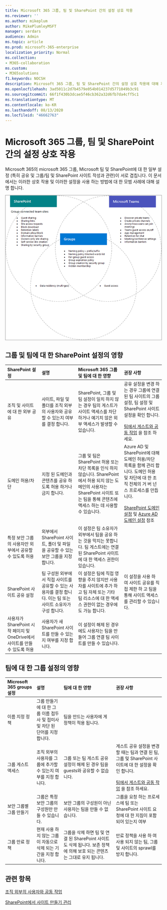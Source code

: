 ```yaml
---
title: Microsoft 365 그룹, 팀 및 SharePoint 간의 설정 상호 작용
ms.reviewer: ''
ms.author: mikeplum
author: MikePlumleyMSFT
manager: serdars
audience: Admin
ms.topic: article
ms.prod: microsoft-365-enterprise
localization_priority: Normal
ms.collection:
- M365-collaboration
ms.custom:
- M365solutions
f1.keywords: NOCSH
description: Microsoft 365 그룹, 팀 및 SharePoint 간의 설정 상호 작용에 대해 자세히 알아보기
ms.openlocfilehash: 3ad5011c2d7b4579e054b014237d5771049b3c91
ms.sourcegitcommit: 66f1f430b3dcae5f46cb362a32d6fb7da4cff5c1
ms.translationtype: MT
ms.contentlocale: ko-KR
ms.lasthandoff: 08/13/2020
ms.locfileid: "46662763"
---
```

# <a name="settings-interactions-between-microsoft-365-groups-teams-and-sharepoint"></a>Microsoft 365 그룹, 팀 및 SharePoint 간의 설정 상호 작용

Microsoft 365의 microsoft 365 그룹, Microsoft 팀 및 SharePoint에 대 한 일부 설정 (특히 공유 및 그룹/팀 및 SharePoint 사이트 작성과 관련)이 서로 겹칩니다. 이 문서에서는 이러한 상호 작용 및 이러한 설정을 사용 하는 방법에 대 한 모범 사례에 대해 설명 합니다.

![SharePoint, 팀 및 그룹 기능의 벤 다이어그램](../media/teams-groups-sharepoint-venn.png)

## <a name="the-effects-of-sharepoint-settings-on-groups-and-teams"></a>그룹 및 팀에 대 한 SharePoint 설정의 영향

|SharePoint 설정|설명|Microsoft 365 그룹 및 팀에 대 한 영향|권장 사항|
|:-----------------|:----------|:---------------------------------------|:-------------|
|조직 및 사이트에 대 한 외부 공유|사이트, 파일 및 폴더를 조직 외부의 사용자와 공유할 수 있는지 여부를 결정 합니다.|SharePoint, 그룹 및 팀 설정이 일치 하지 않는 경우 팀의 게스트가 사이트 액세스를 차단 하거나 예기치 않은 외부 액세스가 발생할 수 있습니다.|공유 설정을 변경 하는 경우 그룹에 연결 된 팀 사이트의 그룹 설정, 팀 설정 및 SharePoint 사이트 설정을 확인 합니다.<br><br> [팀에서 게스트와 공동 작업](https://docs.microsoft.com/microsoft-365/solutions/collaborate-as-team) 을 참조 하세요.|
|도메인 허용/차단|지정 된 도메인과 콘텐츠를 공유 하도록 허용 하거나 금지 합니다.|그룹 및 팀은 SharePoint 허용 또는 차단 목록을 인식 하지 않습니다. SharePoint에서 허용 되지 않는 도메인의 사용자는 SharePoint 사이트 또는 팀을 통해 콘텐츠에 액세스 하는 데 사용할 수 있습니다.|Azure AD 및 SharePoint에 대해 도메인 허용/차단 목록을 함께 관리 합니다. 도메인 허용 및 차단에 대 한 조직 전체의 거 버 넌 스 프로세스를 만듭니다.<br><br>[SharePoint 도메인 설정](https://docs.microsoft.com/sharepoint/restricted-domains-sharing) 및 [Azure AD 도메인 설정](https://docs.microsoft.com/azure/active-directory/b2b/allow-deny-list) 참조|
|특정 보안 그룹의 사용자만 외부에서 공유할 수 있도록 허용|외부에서 SharePoint 사이트, 폴더 및 파일을 공유할 수 있는 보안 그룹을 지정 합니다.|이 설정은 팀 소유자가 외부에서 팀을 공유 하는 것을 막지는 못합니다. 팀 게스트에는 연결 된 SharePoint 사이트에 대 한 액세스 권한이 있습니다.||
|SharePoint 사이트 공유 설정|팀 구성원 외부에서 직접 사이트를 공유할 수 있는 사용자를 결정 합니다. 이는 팀 또는 사이트 소유자가 구성 합니다.|이 설정은 팀에 직접 영향을 주지 않지만 사용자를 사이트에 추가 하 고 팀 자체 또는 기타 팀 리소스에 대 한 액세스 권한이 없는 경우에도 가능 합니다.|이 설정을 사용 하 여 사이트 공유를 직접 제한 하 고 팀을 통해 사이트 액세스를 관리할 수 있습니다.|
|사용자가 SharePoint 시작 페이지 및 OneDrive에서 사이트를 만들 수 있도록 허용|사용자가 새 SharePoint 사이트를 만들 수 있는지 여부를 지정 합니다.|이 설정이 해제 된 경우에도 사용자는 팀을 만들어 그룹 연결 팀 사이트를 만들 수 있습니다.||

## <a name="the-effects-of-groups-settings-on-teams"></a>팀에 대 한 그룹 설정의 영향

|Microsoft 365 groups 설정|설명|팀에 대 한 영향|권장 사항|
|:---------------------------|:----------|:--------------|:-------------|
|이름 지정 정책|그룹 만들기에 대 한 그룹 이름 접두사 및 접미사 및 차단 된 단어를 지정 합니다.|팀을 만드는 사용자에 게 정책이 적용 됩니다.||
|그룹 게스트 액세스|조직 외부의 사용자를 그룹에 추가할 수 있는지 여부를 지정 합니다.|그룹 또는 팀 게스트 공유 설정이 해제 된 경우 팀을 guests와 공유할 수 없습니다.|게스트 공유 설정을 변경할 때는 팀과 연결 된 팀, 그룹 및 SharePoint 사이트에 대 한 설정을 확인 합니다.<br><br> [팀에서 게스트와 공동 작업](https://docs.microsoft.com/microsoft-365/solutions/collaborate-as-team) 을 참조 하세요.|
|보안 그룹별 그룹 만들기|그룹은 특정 보안 그룹의 구성원만 만들 수 있습니다.|보안 그룹의 구성원이 아닌 사용자는 팀을 만들 수 없습니다.|그룹을 요청 하는 프로세스에 팀 또는 SharePoint 사이트 요청에 대 한 지침이 포함 되어 있는지 여부|
|그룹 만료 정책|현재 사용 하지 않는 그룹이 자동으로 삭제 되는 기간을 지정 합니다.|그룹을 삭제 하면 팀 및 연결 된 SharePoint 사이트도 삭제 됩니다. 보존 정책에 의해 보호 되는 콘텐츠는 그대로 유지 됩니다.|만료 정책을 사용 하 여 사용 되지 않는 팀, 그룹 및 사이트의 sprawl를 방지 합니다.|

## <a name="related-topics"></a>관련 항목

[조직 외부의 사용자와 공동 작업](https://docs.microsoft.com/microsoft-365/solutions/collaborate-with-people-outside-your-organization)

[SharePoint에서 사이트 만들기 관리](https://docs.microsoft.com/sharepoint/manage-site-creation)
